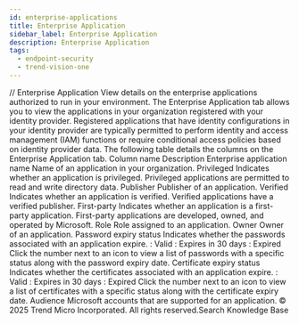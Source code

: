```yaml
---
id: enterprise-applications
title: Enterprise Application
sidebar_label: Enterprise Application
description: Enterprise Application
tags:
  - endpoint-security
  - trend-vision-one
---
```


/*<![CDATA[*/ $('#title').html($('meta[name=map-description]').attr('content')); /*]]>*/ Enterprise Application View details on the enterprise applications authorized to run in your environment. The Enterprise Application tab allows you to view the applications in your organization registered with your identity provider. Registered applications that have identity configurations in your identity provider are typically permitted to perform identity and access management (IAM) functions or require conditional access policies based on identity provider data. The following table details the columns on the Enterprise Application tab. Column name Description Enterprise application name Name of an application in your organization. Privileged Indicates whether an application is privileged. Privileged applications are permitted to read and write directory data. Publisher Publisher of an application. Verified Indicates whether an application is verified. Verified applications have a verified publisher. First-party Indicates whether an application is a first-party application. First-party applications are developed, owned, and operated by Microsoft. Role Role assigned to an application. Owner Owner of an application. Password expiry status Indicates whether the passwords associated with an application expire. : Valid : Expires in 30 days : Expired Click the number next to an icon to view a list of passwords with a specific status along with the password expiry date. Certificate expiry status Indicates whether the certificates associated with an application expire. : Valid : Expires in 30 days : Expired Click the number next to an icon to view a list of certificates with a specific status along with the certificate expiry date. Audience Microsoft accounts that are supported for an application. © 2025 Trend Micro Incorporated. All rights reserved.Search Knowledge Base